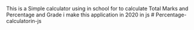 This is a Simple calculator using in school for to calculate Total Marks and Percentage and Grade i make this application in 2020 in js # Percentage-calculatorin-js
